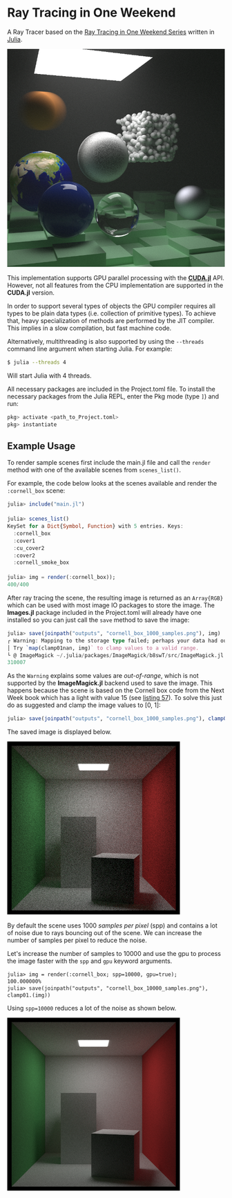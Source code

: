 # Ray Tracing in One Weekend

A Ray Tracer based on the [Ray Tracing in One Weekend Series](https://raytracing.github.io/) written in [Julia](https://julialang.org/).

![Cover from The Next Week rendered in Julia](/outputs/cover2_10000_samples.png)

This implementation supports GPU parallel processing with the [**CUDA.jl**](https://github.com/JuliaGPU/CUDA.jl) API.
However, not all features from the CPU implementation are supported in the **CUDA.jl** version.

In order to support several types of objects the GPU compiler requires all types to be plain data types (i.e. collection of primitive types).
To achieve that, heavy specialization of methods are performed by the JIT compiler. This implies in a slow compilation, but fast machine code.

Alternatively, multithreading is also supported by using the `--threads` command line argument when starting Julia.
For example:

```bash
$ julia --threads 4
```

Will start Julia with 4 threads.

All necessary packages are included in the Project.toml file.
To install the necessary packages from the Julia REPL, enter the Pkg mode (type `]`) and run:
```julia
pkg> activate <path_to_Project.toml>
pkg> instantiate
```

## Example Usage

To render sample scenes first include the main.jl file and call the `render` method with one of the available scenes from `scenes_list()`.

For example, the code below looks at the scenes available and render the `:cornell_box` scene:

```julia
julia> include("main.jl")

julia> scenes_list()
KeySet for a Dict{Symbol, Function} with 5 entries. Keys:
  :cornell_box
  :cover1
  :cu_cover2
  :cover2
  :cornell_smoke_box

julia> img = render(:cornell_box));
400/400
```

After ray tracing the scene, the resulting image is returned as an `Array{RGB}` which can be used with most image IO packages to store the image.
The **Images.jl** package included in the Project.toml will already have one installed so you can just call the `save` method to save the image:

```julia
julia> save(joinpath("outputs", "cornell_box_1000_samples.png"), img)
┌ Warning: Mapping to the storage type failed; perhaps your data had out-of-range values?
│ Try `map(clamp01nan, img)` to clamp values to a valid range.
└ @ ImageMagick ~/.julia/packages/ImageMagick/b8swT/src/ImageMagick.jl:180
310007
```

As the `Warning` explains some values are *out-of-range*, which is not supported by the **ImageMagick.jl** backend used to save the image.
This happens because the scene is based on the Cornell box code from the Next Week book which has a light with value 15 (see [listing 57](https://raytracing.github.io/books/RayTracingTheNextWeek.html#rectanglesandlights/creatinganempty%E2%80%9Ccornellbox%E2%80%9D)).
To solve this just do as suggested and clamp the image values to [0, 1]:

```julia
julia> save(joinpath("outputs", "cornell_box_1000_samples.png"), clamp01.(img))
```

The saved image is displayed below.

![Cornell box rendered with 1000 samples per pixel](/outputs/cornell_box_1000_samples.png)

By default the scene uses 1000 *samples per pixel* (spp) and contains a lot of noise due to rays bouncing out of the scene.
We can increase the number of samples per pixel to reduce the noise.

Let's increase the number of samples to 10000 and use the gpu to process the image faster with the `spp` and `gpu` keyword arguments.

```
julia> img = render(:cornell_box; spp=10000, gpu=true);
100.000000%
julia> save(joinpath("outputs", "cornell_box_10000_samples.png"), clamp01.(img))
```

Using `spp=10000` reduces a lot of the noise as shown below.

![Cornell box rendered with 10000 samples per pixel](/outputs/cornell_box_10000_samples.png)
